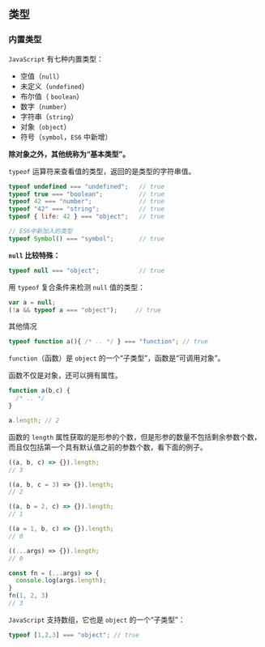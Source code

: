 ## 类型

### 内置类型

`JavaScript` 有七种内置类型：

- 空值（`null`）
- 未定义（`undefined`）
- 布尔值（ `boolean`）
- 数字（`number`）
- 字符串（`string`）
- 对象（`object`）
- 符号（`symbol`，`ES6` 中新增）

**除对象之外，其他统称为“基本类型”。**

`typeof` 运算符来查看值的类型，返回的是类型的字符串值。

```javascript
typeof undefined === "undefined";   // true
typeof true === "boolean";          // true
typeof 42 === "number";             // true
typeof "42" === "string";           // true
typeof { life: 42 } === "object";   // true

// ES6中新加入的类型
typeof Symbol() === "symbol";       // true
```

**`null` 比较特殊：**

```javascript
typeof null === "object";           // true
```

用 `typeof` 复合条件来检测 `null` 值的类型：

```javascript
var a = null;
(!a && typeof a === "object");     // true
```

其他情况

```javascript
typeof function a(){ /* .. */ } === "function"; // true
```

`function`（函数）是 `object` 的一个“子类型”，函数是“可调用对象”。

函数不仅是对象，还可以拥有属性。

```javascript
function a(b,c) {
  /* .. */
}

a.length; // 2
```

函数的 `length` 属性获取的是形参的个数，但是形参的数量不包括剩余参数个数，而且仅包括第一个具有默认值之前的参数个数，看下面的例子。

```javascript
((a, b, c) => {}).length; 
// 3

((a, b, c = 3) => {}).length; 
// 2 

((a, b = 2, c) => {}).length; 
// 1 

((a = 1, b, c) => {}).length; 
// 0 

((...args) => {}).length; 
// 0

const fn = (...args) => {
  console.log(args.length);
} 
fn(1, 2, 3)
// 3
```

`JavaScript` 支持数组，它也是 `object` 的一个“子类型”：

```javascript
typeof [1,2,3] === "object"; // true
```


